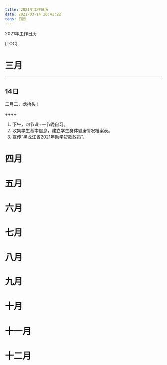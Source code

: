 ```yaml
---
title: 2021年工作日历
date: 2021-03-14 20:41:22
tags: 日历
---
```


2021年工作日历

[TOC]

# 三月

****

## 14日

二月二，龙抬头！

++++

1. 下午，四节课+一节晚自习。
2. 收集学生基本信息，建立学生身体健康情况档案表。
3. 宣传“黑龙江省2021年助学贷款政策”。

# 四月

# 五月

# 六月

# 七月

# 八月

# 九月

# 十月

# 十一月

# 十二月

